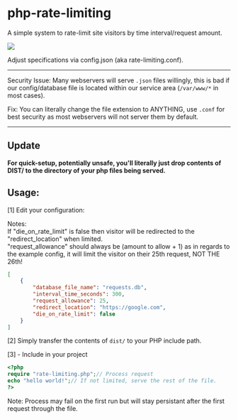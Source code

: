 # php-rate-limiting
A simple system to rate-limit site visitors by time interval/request amount.

![](https://pbs.twimg.com/profile_images/664136112353492992/Xr4FwuAE_400x400.png)

Adjust specifications via config.json (aka rate-limiting.conf).

-------
Security Issue:
Many webservers will serve `.json` files willingly, this is bad if our config/database file is located within our service area (`/var/www/*` in most cases).

Fix:
You can literally change the file extension to ANYTHING, use `.conf` for best security as most webservers will not server them by default.

-------

## Update
 __For quick-setup, potentially unsafe, you'll literally just drop contents of DIST/ to the directory of your php files being served.__



## Usage:

[1] Edit your configuration:

Notes:
<br/>
If "die_on_rate_limit" is false then visitor will be redirected to the "redirect_location" when limited. 
<br/>
"request_allowance" should always be (amount to allow + 1) as in regards to the example config, it will limit the visitor on their 25th request, NOT THE 26th!

```json
[
    {
        "database_file_name": "requests.db",
        "interval_time_seconds": 300,
        "request_allowance": 25,
        "redirect_location": "https://google.com",
        "die_on_rate_limit": false 
    }
]
```
[2] Simply transfer the contents of `dist/` to your PHP include path.

[3] - Include in your project
```php
<?php
require "rate-limiting.php";// Process request
echo "hello world!";// If not limited, serve the rest of the file.
?>
```
Note: Process may fail on the first run but will stay persistant after the first request through the file.
